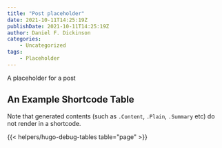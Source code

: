 ```yaml
---
title: "Post placeholder"
date: 2021-10-11T14:25:19Z
publishDate: 2021-10-11T14:25:19Z
author: Daniel F. Dickinson
categories:
    - Uncategorized
tags:
    - Placeholder
---
```


A placeholder for a post

## An Example Shortcode Table

Note that generated contents (such as ``.Content``, ``.Plain``, ``.Summary`` etc) do not render in a shortcode.

{{< helpers/hugo-debug-tables table="page" >}}
